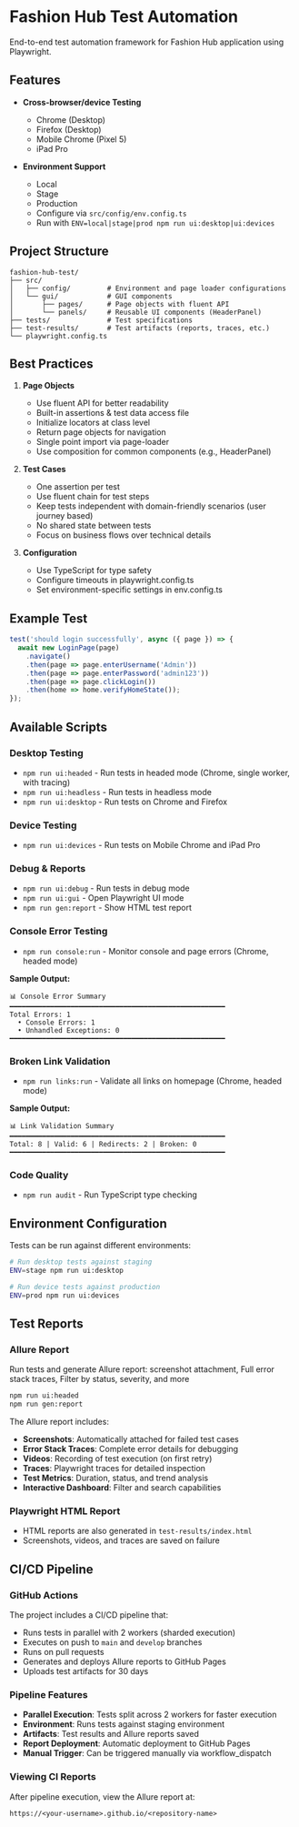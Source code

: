 # Fashion Hub Test Automation

End-to-end test automation framework for Fashion Hub application using Playwright.

## Features

- **Cross-browser/device Testing**
  - Chrome (Desktop)
  - Firefox (Desktop)
  - Mobile Chrome (Pixel 5)
  - iPad Pro

- **Environment Support**
  - Local
  - Stage
  - Production
  - Configure via `src/config/env.config.ts`
  - Run with `ENV=local|stage|prod npm run ui:desktop|ui:devices`

## Project Structure

```
fashion-hub-test/
├── src/
│   ├── config/         # Environment and page loader configurations
│   └── gui/            # GUI components
│       ├── pages/      # Page objects with fluent API
│       └── panels/     # Reusable UI components (HeaderPanel)
├── tests/              # Test specifications
├── test-results/       # Test artifacts (reports, traces, etc.)
└── playwright.config.ts
```

## Best Practices

1. **Page Objects**
   - Use fluent API for better readability
   - Built-in assertions & test data access file
   - Initialize locators at class level
   - Return page objects for navigation
   - Single point import via page-loader
   - Use composition for common components (e.g., HeaderPanel)

2. **Test Cases**
   - One assertion per test
   - Use fluent chain for test steps
   - Keep tests independent with domain-friendly scenarios (user journey based)
   - No shared state between tests
   - Focus on business flows over technical details

3. **Configuration**
   - Use TypeScript for type safety
   - Configure timeouts in playwright.config.ts
   - Set environment-specific settings in env.config.ts

## Example Test

```typescript
test('should login successfully', async ({ page }) => {
  await new LoginPage(page)
    .navigate()
    .then(page => page.enterUsername('Admin'))
    .then(page => page.enterPassword('admin123'))
    .then(page => page.clickLogin())
    .then(home => home.verifyHomeState());
});
```

## Available Scripts

### Desktop Testing
- `npm run ui:headed` - Run tests in headed mode (Chrome, single worker, with tracing)
- `npm run ui:headless` - Run tests in headless mode
- `npm run ui:desktop` - Run tests on Chrome and Firefox

### Device Testing
- `npm run ui:devices` - Run tests on Mobile Chrome and iPad Pro

### Debug & Reports
- `npm run ui:debug` - Run tests in debug mode
- `npm run ui:gui` - Open Playwright UI mode
- `npm run gen:report` - Show HTML test report


### Console Error Testing
- `npm run console:run` - Monitor console and page errors (Chrome, headed mode)

**Sample Output:**
```
📊 Console Error Summary
━━━━━━━━━━━━━━━━━━━━━━━━━━━━━━━━━━━━━━━━━━━━━━━━━━━━━
Total Errors: 1
  • Console Errors: 1
  • Unhandled Exceptions: 0
━━━━━━━━━━━━━━━━━━━━━━━━━━━━━━━━━━━━━━━━━━━━━━━━━━━━━
```

### Broken Link Validation
- `npm run links:run` - Validate all links on homepage (Chrome, headed mode)

**Sample Output:**
```
📊 Link Validation Summary
━━━━━━━━━━━━━━━━━━━━━━━━━━━━━━━━━━━━━━━━━━━━━━━━━━━━━
Total: 8 | Valid: 6 | Redirects: 2 | Broken: 0
━━━━━━━━━━━━━━━━━━━━━━━━━━━━━━━━━━━━━━━━━━━━━━━━━━━━━
```

### Code Quality
- `npm run audit` - Run TypeScript type checking

## Environment Configuration

Tests can be run against different environments:

```bash
# Run desktop tests against staging
ENV=stage npm run ui:desktop

# Run device tests against production
ENV=prod npm run ui:devices
```

## Test Reports

### Allure Report
Run tests and generate Allure report:
screenshot attachment, Full error stack traces, Filter by status, severity, and more
```bash
npm run ui:headed
npm run gen:report
```

The Allure report includes:
- **Screenshots**: Automatically attached for failed test cases
- **Error Stack Traces**: Complete error details for debugging
- **Videos**: Recording of test execution (on first retry)
- **Traces**: Playwright traces for detailed inspection
- **Test Metrics**: Duration, status, and trend analysis
- **Interactive Dashboard**: Filter and search capabilities

### Playwright HTML Report
- HTML reports are also generated in `test-results/index.html`
- Screenshots, videos, and traces are saved on failure

## CI/CD Pipeline

### GitHub Actions
The project includes a CI/CD pipeline that:
- Runs tests in parallel with 2 workers (sharded execution)
- Executes on push to `main` and `develop` branches
- Runs on pull requests
- Generates and deploys Allure reports to GitHub Pages
- Uploads test artifacts for 30 days

### Pipeline Features
- **Parallel Execution**: Tests split across 2 workers for faster execution
- **Environment**: Runs tests against staging environment
- **Artifacts**: Test results and Allure reports saved
- **Report Deployment**: Automatic deployment to GitHub Pages
- **Manual Trigger**: Can be triggered manually via workflow_dispatch

### Viewing CI Reports
After pipeline execution, view the Allure report at:
```
https://<your-username>.github.io/<repository-name>
```
